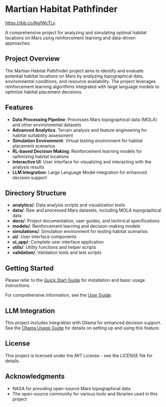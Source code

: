 # Martian Habitat Pathfinder
https://ibb.co/NgfWcTLy

A comprehensive project for analyzing and simulating optimal habitat locations on Mars using reinforcement learning and data-driven approaches.

## Project Overview

The Martian Habitat Pathfinder project aims to identify and evaluate potential habitat locations on Mars by analyzing topographical data, environmental conditions, and resource availability. The project leverages reinforcement learning algorithms integrated with large language models to optimize habitat placement decisions.

## Features

- **Data Processing Pipeline**: Processes Mars topographical data (MOLA) and other environmental datasets
- **Advanced Analytics**: Terrain analysis and feature engineering for habitat suitability assessment
- **Simulation Environment**: Virtual testing environment for habitat placement scenarios
- **RL-based Decision Making**: Reinforcement learning models for optimizing habitat locations
- **Interactive UI**: User interface for visualizing and interacting with the analysis results
- **LLM Integration**: Large Language Model integration for enhanced decision support

## Directory Structure

- **analytics/**: Data analysis scripts and visualization tools
- **data/**: Raw and processed Mars datasets, including MOLA topographical data
- **docs/**: Project documentation, user guides, and technical specifications
- **models/**: Reinforcement learning and decision-making models
- **simulations/**: Simulation environment for testing habitat scenarios
- **ui/**: User interface components
- **ui_app/**: Complete user interface application
- **utils/**: Utility functions and helper scripts
- **validation/**: Validation tools and test scripts

## Getting Started

Please refer to the [Quick Start Guide](docs/quick_start.md) for installation and basic usage instructions.

For comprehensive information, see the [User Guide](docs/comprehensive_user_guide.md).

## LLM Integration

This project includes integration with Ollama for enhanced decision support. See the [Ollama Usage Guide](docs/ollama_usage_guide.md) for details on setting up and using this feature.

## License

This project is licensed under the MIT License - see the LICENSE file for details.

## Acknowledgments

- NASA for providing open-source Mars topographical data
- The open-source community for various tools and libraries used in this project
